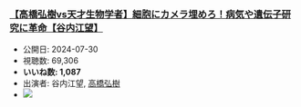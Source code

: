 ### [【高橋弘樹vs天才生物学者】細胞にカメラ埋めろ！病気や遺伝子研究に革命【谷内江望】](https://www.youtube.com/watch?v=v5J172gvBUI)
-   公開日: 2024-07-30
-   視聴数: 69,306
-   **いいね数: 1,087**
-   出演者: 谷内江望, [高橋弘樹](/rehacq_fan/people/高橋弘樹 "wikilink")
- [![](https://img.youtube.com/vi/v5J172gvBUI/hqdefault.jpg)](https://www.youtube.com/watch?v=v5J172gvBUI)
